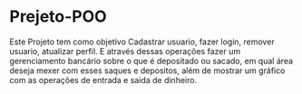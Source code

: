# Prejeto-POO

Este Projeto tem como objetivo Cadastrar usuario, fazer login, remover usuario, atualizar perfil. E através dessas operações fazer um gerenciamento bancário sobre o que é depositado ou sacado, em qual área deseja mexer com esses saques e depositos, além de mostrar um gráfico com as operações de entrada e saida de dinheiro.
